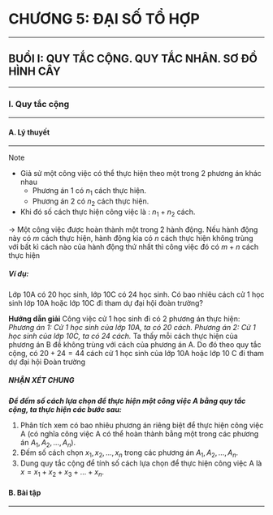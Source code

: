 # CHƯƠNG 5: ĐẠI SỐ TỔ HỢP
---
## BUỔI I: QUY TẮC CỘNG. QUY TẮC NHÂN. SƠ ĐỒ HÌNH CÂY
---
### I. Quy tắc cộng
---
#### **A. Lý thuyết**
---

> [!NOTE]
> - Giả sử một công việc có thể thực hiện theo một trong 2 phương án khác nhau
> 	- Phương án 1 có $n_1$ cách thực hiện.
> 	- Phương án 2 có $n_2$ cách thực hiện.
> - Khi đó số cách thực hiện công việc là : $n_1 + n_2$ cách.

$\rightarrow$ Một công việc được hoàn thành một trong 2 hành động. Nếu hành động này có $m$ cách thực hiện, hành động kia có $n$ cách thực hiện không trùng với bất kì cách nào của hành động thứ nhất thì công việc đó có $m+n$ cách thực hiện

##### Ví dụ: 
Lớp 10A có 20 học sinh, lớp 10C có 24 học sinh. Có bao nhiêu cách cử 1 học sinh lớp 10A hoặc lớp 10C đi tham dự đại hội đoàn trường?

**Hướng dẫn giải**
Công việc cử 1 học sinh đi có 2 phương án thực hiện:
*Phương án 1: Cử 1 học sinh của lớp 10A, ta có 20 cách.*
*Phương án 2: Cử 1 học sinh của lớp 10C, ta có 24 cách.*
Ta thấy mỗi cách thực hiện của phương án B đề không trùng với cách của phương án A. Do đó theo quy tắc cộng, có $20+24 = 44$ cách cử 1 học sinh của lớp 10A hoặc lớp 10 C đi tham dự đại hội Đoàn trường 

##### ***NHẬN XÉT CHUNG***
***Để đếm số cách lựa chọn để thực hiện một công việc A bằng quy tắc cộng, ta thực hiện các bước sau:***
1. Phân tích xem có bao nhiêu phương án riêng biệt để thực hiện công việc A (có nghĩa công việc A có thể hoàn thành bằng một trong các phương án $A_1, A_2,\ldots,A_n$).
2. Đếm số cách chọn $x_1, x_2, \ldots, x_n$ trong các phương án $A_1, A_2,\ldots,A_n$.
3. Dung quy tắc cộng để tính số cách lựa chọn để thực hiện công việc A là $x = x_1 + x_2 + x_ 3 + \ldots + x_n$.

#### **B. Bài tập**
---


